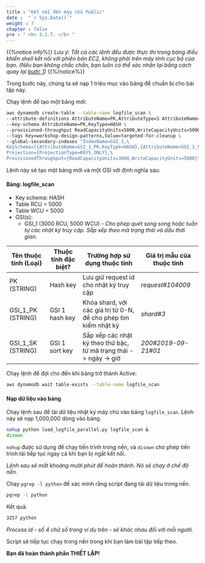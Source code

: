 ```yaml
---
title : "Kết nối đến máy chủ Public"
date :  "`r Sys.Date()`" 
weight : 7
chapter : false
pre : " <b> 3.1.7. </b> "
---
```


{{%notice info%}}
_Lưu ý: Tất cả các lệnh đều được thực thi trong bảng điều khiển shell kết nối với phiên bản EC2, không phải trên máy tính cục bộ của bạn. (Nếu bạn không chắc chắn, bạn luôn có thể xác nhận lại bằng cách quay lại [bước 1](https://catalog.workshops.aws/dynamodb-labs/en-US/design-patterns/setup/step1.html))_
{{%/notice%}}

Trong bước này, chúng ta sẽ nạp 1 triệu mục vào bảng để chuẩn bị cho bài tập này.

Chạy lệnh để tạo một bảng mới:

```bash
aws dynamodb create-table --table-name logfile_scan \
--attribute-definitions AttributeName=PK,AttributeType=S AttributeName=GSI_1_PK,AttributeType=S AttributeName=GSI_1_SK,AttributeType=S \
--key-schema AttributeName=PK,KeyType=HASH \
--provisioned-throughput ReadCapacityUnits=5000,WriteCapacityUnits=5000 \
--tags Key=workshop-design-patterns,Value=targeted-for-cleanup \
--global-secondary-indexes "IndexName=GSI_1,\
KeySchema=[{AttributeName=GSI_1_PK,KeyType=HASH},{AttributeName=GSI_1_SK,KeyType=RANGE}],\
Projection={ProjectionType=KEYS_ONLY},\
ProvisionedThroughput={ReadCapacityUnits=3000,WriteCapacityUnits=5000}"
```

Lệnh này sẽ tạo một bảng mới và một GSI với định nghĩa sau:

#### Bảng: logfile_scan

- Key schema: HASH
- Table RCU = 5000
- Table WCU = 5000
- GSI(s):
    - GSI_1 (3000 RCU, 5000 WCU) - _Cho phép quét song song hoặc tuần tự các nhật ký truy cập. Sắp xếp theo mã trạng thái và dấu thời gian._

|Tên thuộc tính (Loại)|Thuộc tính đặc biệt?|Trường hợp sử dụng thuộc tính|Giá trị mẫu của thuộc tính|
|---|---|---|---|
|PK (STRING)|Hash key|Lưu giữ request id cho nhật ký truy cập|_request#104009_|
|GSI_1_PK (STRING)|GSI 1 hash key|Khóa shard, với các giá trị từ 0-N, để cho phép tìm kiếm nhật ký|_shard#3_|
|GSI_1_SK (STRING)|GSI 1 sort key|Sắp xếp các nhật ký theo thứ bậc, từ mã trạng thái -> ngày -> giờ|_200#2019-09-21#01_|

Chạy lệnh để đợi cho đến khi bảng trở thành Active:

```bash
aws dynamodb wait table-exists --table-name logfile_scan
```

#### Nạp dữ liệu vào bảng

Chạy lệnh sau để tải dữ liệu nhật ký máy chủ vào bảng `logfile_scan`. Lệnh này sẽ nạp 1,000,000 dòng vào bảng.

```bash
nohup python load_logfile_parallel.py logfile_scan &
disown
```

`nohup` được sử dụng để chạy tiến trình trong nền, và `disown` cho phép tiến trình tải tiếp tục ngay cả khi bạn bị ngắt kết nối.

_Lệnh sau sẽ mất khoảng mười phút để hoàn thành. Nó sẽ chạy ở chế độ nền._

Chạy `pgrep -l python` để xác minh rằng script đang tải dữ liệu trong nền.

```bash
pgrep -l python
```

Kết quả:

```txt
3257 python
```

_Process id - số 4 chữ số trong ví dụ trên - sẽ khác nhau đối với mỗi người._

Script sẽ tiếp tục chạy trong nền trong khi bạn làm bài tập tiếp theo.

**Bạn đã hoàn thành phần THIẾT LẬP!**